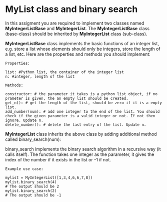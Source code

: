 # MyList class and binary search

In this assigment you are required to implement two classes named **MyIntegerListBase** and
**MyIntegerList**.
The **MyIntegerListBase** class (base-class) should be inherited by **MyIntegerList** class (sub-class).

**MyIntegerListBase** class implements the basic functions of an integer list, e.g. store a list whose elements should only be integers, store the length of a list, etc.
Here are the properties and methods you should implement:

```
Properties:

list: #Python list, the container of the integer list
n: #integer, length of the list
```

```
Methods:

constructor: # the parameter it takes is a python list object, if no prameter is given, the an empty list should be created.
get_n(): # get the length of the list, should be zero if it is a empty list.
add_number(num): # add one integer to the end of the list. You should check if the given parameter is a valid integer or not. If not then ignore. Update n.
delete_number(): # delete the last entry of the list. Update n.
```

**MyIntegerList** class inherits the above class by adding additional method called binary_search(num):

binary_search implements the binary search algorithm in a recursive way (it calls itself).
The function takes one integer as the parameter, it gives the index of the number if it exists in the list or -1 if not.

```
Example use case:

mylist = MyIntegerList([1,3,4,6,6,7,8])
mylist.binary_search(4)
# The output should be 2
mylist.binary_search(2)
# The output should be -1
```






